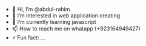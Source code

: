 - 👋 Hi, I’m @abdul-rahim
- 👀 I’m interested in web application creating
- 🌱 I’m currently learning javascript 
- 📫 How to reach me on whatapp (+923164949427)
- ⚡ Fun fact: ...

<!---
abdul-rahim-22/abdul-rahim-22 is a ✨ special ✨ repository because its `README.md` (this file) appears on your GitHub profile.
You can click the Preview link to take a look at your changes.
--->
